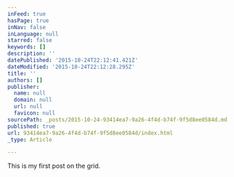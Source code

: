 ```yaml
---
inFeed: true
hasPage: true
inNav: false
inLanguage: null
starred: false
keywords: []
description: ''
datePublished: '2015-10-24T22:12:41.421Z'
dateModified: '2015-10-24T22:12:28.295Z'
title: ''
authors: []
publisher:
  name: null
  domain: null
  url: null
  favicon: null
sourcePath: _posts/2015-10-24-93414ea7-9a26-4f4d-b74f-9f5d8ee0584d.md
published: true
url: 93414ea7-9a26-4f4d-b74f-9f5d8ee0584d/index.html
_type: Article

---
```

This is my first post on the grid.